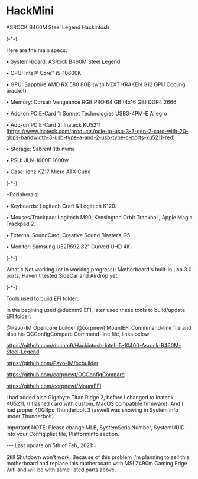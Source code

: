 # HackMini
ASROCK B460M Steel Legend Hackintosh

(-*-)

Here are the main specs:

• System-board: ASRock B460M Steel Legend

• CPU: Intel® Core™ i5-10600K

• GPU: Sapphire AMD RX 580 8GB (with NZXT KRAKEN G12 GPU Cooling bracket)

• Memory: Corsair Vengeance RGB PRO 64 GB (4x16 GB) DDR4 2666

• Add-on PCIE-Card 1: Sonnet Technologies USB3-4PM-E Allegro

• Add-on PCIE-Card 2: Inateck KU5211 (https://www.inateck.com/products/pcie-to-usb-3-2-gen-2-card-with-20-gbps-bandwidth-3-usb-type-a-and-2-usb-type-c-ports-ku5211-red)

• Storage: Sabrent 1tb nvme

• PSU: JLN-1600F 1600w

• Case: ionz KZ17 Micro ATX Cube

(-*-)

+Peripherals:

• Keyboards: Logitech Craft & Logitech K120.

• Mouses/Trackpad: Logitech M90, Kensington Orbit Trackball, Apple Magic Trackpad 2.

• External SoundCard: Creative Sound BlasterX G5

• Monitor: Samsung U32R592 32" Curved UHD 4K

(-*-)

What's Not working (or in working progress):
Motherboard's built-in usb 3.0 ports, Haven't tested SideCar and Airdrop yet.

(-*-)

Tools used to build EFI folder:

In the begining used @ducnm9 EFI, later used these tools to build/update EFI folder:

@Pavo-IM Opencore builder
@corpnewt MountEFI Commmand-line file and also his OCConfigCompare Command-line file, links below:

https://github.com/ducnm9/Hackintosh-Intel-i5-10400-Asrock-B460M-Steel-Legend

https://github.com/Pavo-IM/ocbuilder

https://github.com/corpnewt/OCConfigCompare

https://github.com/corpnewt/MountEFI

I had added also Gigabyte Titan Ridge 2, before I changed to Inateck KU5211, (I flashed card with custom, MacOS compatible firmware), And I had proper 40GBps Thunderbolt 3 (aswell was showing in System info under Thunderbolt).

Important NOTE: Please change MLB, SystemSerialNumber, SystemUUID into your Config.plist file, PlatformInfo section.

--- Last update on 5th of Feb, 2021:⤵


Still Shutdown won't work. Because of this problem I'm planning to sell this motherboard and replace this motherboard with MSI Z490m Gaming Edge Wifi and will be with same listed parts above.
